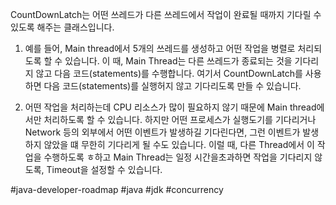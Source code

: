 
CountDownLatch는 어떤 쓰레드가 다른 쓰레드에서 작업이 완료될 때까지 기다릴 수 있도록 해주는 클래스입니다.

1. 예를 들어, Main thread에서 5개의 쓰레드를 생성하고 어떤 작업을 병렬로 처리되도록 할 수 있습니다. 이 때, Main Thread는 다른 쓰레드가 종료되는 것을 기다리지 않고 다음 코드(statements)를 수행합니다. 여기서 CountDownLatch를 사용하면 다음 코드(statements)를 실행허지 않고 기다리도록 만들 수 있습니다.

2. 어떤 작업을 처리하는데 CPU 리소스가 많이 필요하지 않기 때문에 Main thread에서만 처리하도록 할 수 있습니다. 하지만 어떤 프로세스가 실행도기를 기다리거나 Network 등의 외부에서 어떤 이벤트가 발생하길 기다린다면, 그런 이벤트가 발생하지 않았을 떄 무한히 기다리게 될 수도 있습니다. 이럴 때, 다른 Thread에서 이 작업을 수행하도록 ㅎ하고 Main Thread는 일정 시간을초과하면 작업을 기다리지 않도록, Timeout을 설정할 수 있습니다.

#java-developer-roadmap
#java 
#jdk
#concurrency
